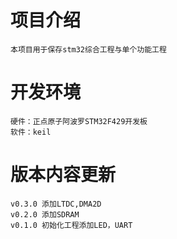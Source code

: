 # 项目介绍
	本项目用于保存stm32综合工程与单个功能工程
	
# 开发环境
	硬件：正点原子阿波罗STM32F429开发板
	软件：keil

# 版本内容更新
	v0.3.0 添加LTDC,DMA2D
	v0.2.0 添加SDRAM
	v0.1.0 初始化工程添加LED，UART
	
